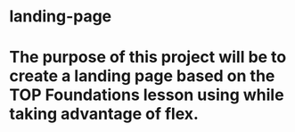 # landing-page
# The purpose of this project will be to create a landing page based on the TOP Foundations lesson using while taking advantage of flex.